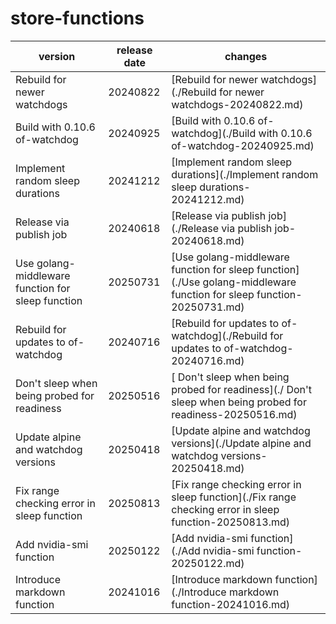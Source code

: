 # store-functions	


|version|release date|changes|
|---|---|---|
|Rebuild for newer watchdogs|20240822|[Rebuild for newer watchdogs](./Rebuild for newer watchdogs-20240822.md)|
|Build with 0.10.6 of-watchdog|20240925|[Build with 0.10.6 of-watchdog](./Build with 0.10.6 of-watchdog-20240925.md)|
|Implement random sleep durations|20241212|[Implement random sleep durations](./Implement random sleep durations-20241212.md)|
|Release via publish job|20240618|[Release via publish job](./Release via publish job-20240618.md)|
|Use golang-middleware function for sleep function|20250731|[Use golang-middleware function for sleep function](./Use golang-middleware function for sleep function-20250731.md)|
|Rebuild for updates to of-watchdog|20240716|[Rebuild for updates to of-watchdog](./Rebuild for updates to of-watchdog-20240716.md)|
| Don't sleep when being probed for readiness|20250516|[ Don't sleep when being probed for readiness](./ Don't sleep when being probed for readiness-20250516.md)|
|Update alpine and watchdog versions|20250418|[Update alpine and watchdog versions](./Update alpine and watchdog versions-20250418.md)|
|Fix range checking error in sleep function|20250813|[Fix range checking error in sleep function](./Fix range checking error in sleep function-20250813.md)|
|Add nvidia-smi function|20250122|[Add nvidia-smi function](./Add nvidia-smi function-20250122.md)|
|Introduce markdown function|20241016|[Introduce markdown function](./Introduce markdown function-20241016.md)|
